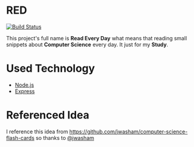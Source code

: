 # RED

[![Build Status](https://travis-ci.org/seunghun-kim/RED.png)](https://travis-ci.org/seunghun-kim/RED)

This project's full name is **Read Every Day** what means that reading small snippets about **Computer Science** every day.
It just for my **Study**.

# Used Technology
- [Node.js](https://nodejs.org/en/)
- [Express](http://expressjs.com/)

# Referenced Idea
I reference this idea from https://github.com/jwasham/computer-science-flash-cards so thanks to [@jwasham](https://github.com/jwasham)
